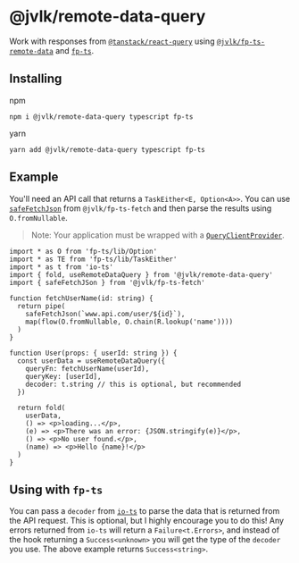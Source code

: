 # @jvlk/remote-data-query

Work with responses from [`@tanstack/react-query`](https://tanstack.com/) using [`@jvlk/fp-ts-remote-data`](https://jderochervlk.github.io/fp-ts-remote-data/) and [`fp-ts`](https://gcanti.github.io/fp-ts/).

## Installing

npm

```
npm i @jvlk/remote-data-query typescript fp-ts
```

yarn

```
yarn add @jvlk/remote-data-query typescript fp-ts
```

## Example

You'll need an API call that returns a `TaskEither<E, Option<A>>`. You can use [`safeFetchJson`](https://jderochervlk.github.io/fp-ts-fetch/modules/safeFetchJson.ts.html) from `@jvlk/fp-ts-fetch` and then parse the results using `O.fromNullable`.

> Note: Your application must be wrapped with a [`QueryClientProvider`](https://tanstack.com/query/v4/docs/reference/QueryClientProvider).

```tsx
import * as O from 'fp-ts/lib/Option'
import * as TE from 'fp-ts/lib/TaskEither'
import * as t from 'io-ts'
import { fold, useRemoteDataQuery } from '@jvlk/remote-data-query'
import { safeFetchJSon } from '@jvlk/fp-ts-fetch'

function fetchUserName(id: string) {
  return pipe(
    safeFetchJson(`www.api.com/user/${id}`),
    map(flow(O.fromNullable, O.chain(R.lookup('name'))))
  )
}

function User(props: { userId: string }) {
  const userData = useRemoteDataQuery({
    queryFn: fetchUserName(userId),
    queryKey: [userId],
    decoder: t.string // this is optional, but recommended
  })

  return fold(
    userData,
    () => <p>loading...</p>,
    (e) => <p>There was an error: {JSON.stringify(e)}</p>,
    () => <p>No user found.</p>,
    (name) => <p>Hello {name}!</p>
  )
}
```

## Using with `fp-ts`
You can pass a `decoder` from [`io-ts`](https://gcanti.github.io/io-ts/) to parse the data that is returned from the API request. This is optional, but I highly encourage you to do this! Any errors returned from `io-ts` will return a `Failure<t.Errors>`, and instead of the hook returning a `Success<unknown>` you will get the type of the `decoder` you use. The above example returns `Success<string>`.
